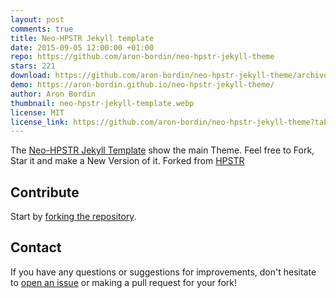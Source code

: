 ```yaml
---
layout: post
comments: true
title: Neo-HPSTR Jekyll template
date: 2015-09-05 12:00:00 +01:00
repo: https://github.com/aron-bordin/neo-hpstr-jekyll-theme
stars: 221
download: https://github.com/aron-bordin/neo-hpstr-jekyll-theme/archive/master.zip
demo: https://aron-bordin.github.io/neo-hpstr-jekyll-theme/
author: Aron Bordin
thumbnail: neo-hpstr-jekyll-template.webp
license: MIT
license_link: https://github.com/aron-bordin/neo-hpstr-jekyll-theme?tab=MIT-1-ov-file#readme
---
```


The [Neo-HPSTR Jekyll Template](https://github.com/aron-bordin/neo-hpstr-jekyll-theme) show the main Theme. Feel free to Fork, Star it and make a New Version of it. Forked from [HPSTR](https://github.com/mmistakes/hpstr-jekyll-theme)

## Contribute

Start by [forking the repository](https://github.com/aron-bordin/neo-hpstr-jekyll-theme).

## Contact

If you have any questions or suggestions for improvements, don't hesitate to [open an issue](https://github.com/aron-bordin/neo-hpstr-jekyll-theme) or making a pull request for your fork!
